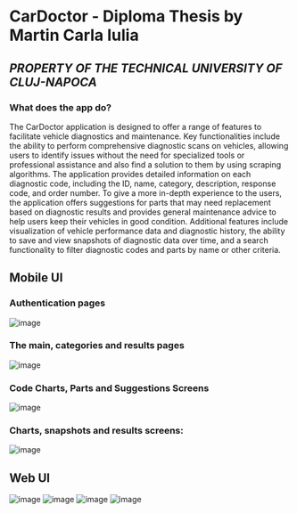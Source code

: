 # CarDoctor - Diploma Thesis by Martin Carla Iulia
## _*PROPERTY OF THE TECHNICAL UNIVERSITY OF CLUJ-NAPOCA*_




### What does the app do?
  The CarDoctor application is designed to offer a range of features to facilitate vehicle 
diagnostics and maintenance. Key functionalities include the ability to perform 
comprehensive diagnostic scans on vehicles, allowing users to identify issues without the 
need for specialized tools or professional assistance and also find a solution to them by 
using scraping algorithms. The application provides detailed information on each 
diagnostic code, including the ID, name, category, description, response code, and order 
number. To give a more in-depth experience to the users, the application offers 
suggestions for parts that may need replacement based on diagnostic results and provides 
general maintenance advice to help users keep their vehicles in good condition. Additional 
features include visualization of vehicle performance data and diagnostic history, the 
ability to save and view snapshots of diagnostic data over time, and a search functionality 
to filter diagnostic codes and parts by name or other criteria.

## Mobile UI

### Authentication pages
![image](https://github.com/user-attachments/assets/78c0eb57-05d1-491d-b4f3-d3e83578cdbe)

### The main, categories and results pages
![image](https://github.com/user-attachments/assets/b63f24c9-36e4-451e-bd58-a906c15f7d00)

### Code Charts, Parts and Suggestions Screens

![image](https://github.com/user-attachments/assets/f8ddcd44-120f-4470-b0ba-bde2357f7044)

### Charts, snapshots and results screens:
![image](https://github.com/user-attachments/assets/9416925a-e686-4fa3-a224-6cfa0f3aa341)

## Web UI
![image](https://github.com/user-attachments/assets/d9a91cd7-4fdf-4694-afd7-2a2b5e5e49fc)  ![image](https://github.com/user-attachments/assets/5a09ff62-032f-4ccf-ba60-236db948cd13)
![image](https://github.com/user-attachments/assets/bee42382-418a-412b-a664-471691aa14aa)
![image](https://github.com/user-attachments/assets/fbb14ecf-67aa-440f-b461-782efd143e09)



